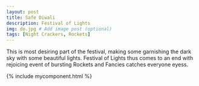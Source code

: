 ```yaml
---
layout: post
title: Safe Diwali
description: Festival of Lights
img: do.jpg # Add image post (optional)
tags: [Night Crackers, Rockets]
---
```

This is most desiring part of the festival, making some garnishing the dark sky with some beautiful lights. Festival of Lights thus comes to an end with rejoicing event of bursting Rockets and Fancies catches everyone eyess.


{% include mycomponent.html %}
